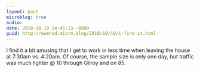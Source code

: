 ```yaml
---
layout: post
microblog: true
audio: 
date: 2018-10-19 14:45:13 -0800
guid: http://owensd.micro.blog/2018/10/19/i-find-it.html
---
```

I find it a bit amusing that I get to work in less time when leaving the house at 7:30am vs. 4:20am. Of course, the sample size is only one day, but traffic was much lighter @ 10 through Gilroy and on 85.
